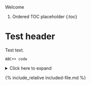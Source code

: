 
Welcome

1. Ordered TOC placeholder
{:toc}

# Test header

Test text.

    ABC++ code

<details>
  <summary>Click here to expand</summary>

  This is full of details.

               And some code

</details>

{% include_relative included-file.md %}
